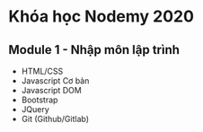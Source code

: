 # Khóa học Nodemy 2020

## Module 1 - Nhập môn lập trình

-   HTML/CSS
-   Javascript Cơ bản
-   Javascript DOM
-   Bootstrap
-   JQuery
-   Git (Github/Gitlab)
